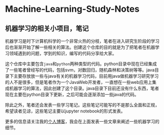 # Machine-Learning-Study-Notes

## 机器学习的相关小项目，笔记

机器学习是时下计算机科学的一个非常火热的分枝，笔者在进入研究生阶段的学习后也渐渐开始了解一些相关的算法。创建这个仓库的目的就是为了把笔者在机器学习领域遇到的问题，学到的知识，编写的代码分享给大家。

这个仓库中主要包含`java`和`python`两种类型的代码。python目录中现在已经集成了一些笔者曾经写的代码，包括svm，对数回归，随机森林和决策树等等。java目录下主要存放放一些与java有关的机器学习代码，目前用java做机器学习研究学习的人不是很多，但是笔者作为一个JavaWeb开发者，一直想在一些web应用上集成机器学习的算法，因此创建了这个目录。java目录下目前还没有什么东西，笔者现在主要在python目录下更新，之后可能会逐渐添加一些java的代码。

除此之外，笔者还会发表一些学习笔记。这些笔记可能写的不是那么全面和正规，希望读者见谅，这些笔记主要以jupyter notebook的形式发表。

更多的信息请关注我的[个人博客](http://www.ilmareblog.com)，我会在上面发表一些文章来阐述一些机器学习的细节。
